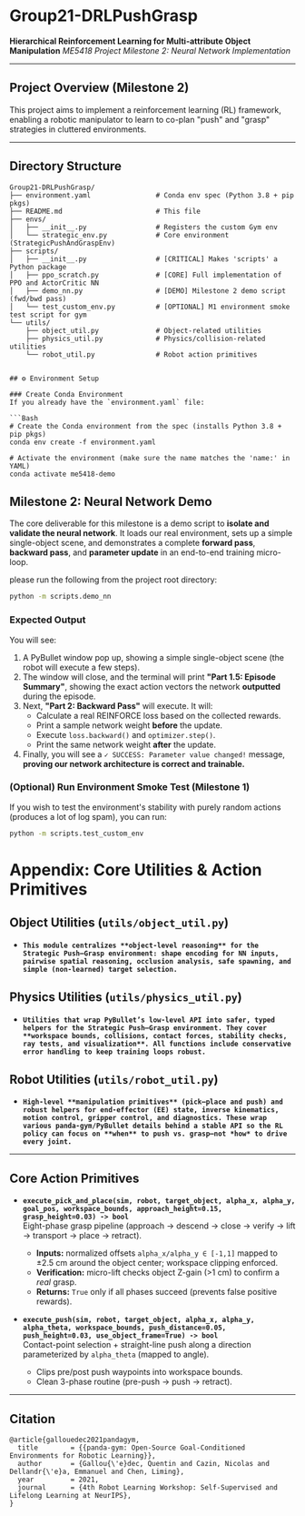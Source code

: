 # Group21-DRLPushGrasp
**Hierarchical Reinforcement Learning for Multi-attribute Object Manipulation**
*ME5418 Project Milestone 2: Neural Network Implementation*

---

## Project Overview (Milestone 2)

This project aims to implement a reinforcement learning (RL) framework, enabling a robotic manipulator to learn to co-plan "push" and "grasp" strategies in cluttered environments.

---

## Directory Structure

```text
Group21-DRLPushGrasp/
├── environment.yaml                # Conda env spec (Python 3.8 + pip pkgs)
├── README.md                       # This file
├── envs/
│   ├── __init__.py                 # Registers the custom Gym env
│   └── strategic_env.py            # Core environment (StrategicPushAndGraspEnv)
├── scripts/
│   ├── __init__.py                 # [CRITICAL] Makes 'scripts' a Python package
│   ├── ppo_scratch.py              # [CORE] Full implementation of PPO and ActorCritic NN
│   ├── demo_nn.py                  # [DEMO] Milestone 2 demo script (fwd/bwd pass)
│   └── test_custom_env.py          # [OPTIONAL] M1 environment smoke test script for gym
└── utils/
    ├── object_util.py              # Object-related utilities
    ├── physics_util.py             # Physics/collision-related utilities
    └── robot_util.py               # Robot action primitives


## ⚙️ Environment Setup

### Create Conda Environment
If you already have the `environment.yaml` file:

```Bash
# Create the Conda environment from the spec (installs Python 3.8 + pip pkgs)
conda env create -f environment.yaml

# Activate the environment (make sure the name matches the 'name:' in YAML)
conda activate me5418-demo
```



## Milestone 2: Neural Network Demo 



The core deliverable for this milestone is a demo script to **isolate and validate the neural network**. It loads our real environment, sets up a simple single-object scene, and demonstrates a complete **forward pass**, **backward pass**, and **parameter update** in an end-to-end training micro-loop.

 please run the following from the project root directory:

```Bash
python -m scripts.demo_nn
```

### Expected Output

You will see:

1. A PyBullet window pop up, showing a simple single-object scene (the robot will execute a few steps).
2. The window will close, and the terminal will print **"Part 1.5: Episode Summary"**, showing the exact action vectors the network **outputted** during the episode.
3. Next, **"Part 2: Backward Pass"** will execute. It will:
   - Calculate a real REINFORCE loss based on the collected rewards.
   - Print a sample network weight **before** the update.
   - Execute `loss.backward()` and `optimizer.step()`.
   - Print the same network weight **after** the update.
4. Finally, you will see a `✓ SUCCESS: Parameter value changed!` message, **proving our network architecture is correct and trainable.**



### (Optional) Run Environment Smoke Test (Milestone 1)



If you wish to test the environment's stability with purely random actions (produces a lot of log spam), you can run:

```Bash
python -m scripts.test_custom_env
```



# Appendix: Core Utilities & Action Primitives

## Object Utilities (`utils/object_util.py`)
- **`
This module centralizes **object-level reasoning** for the Strategic Push–Grasp environment:
shape encoding for NN inputs, pairwise spatial reasoning, occlusion analysis, safe spawning,
and simple (non-learned) target selection.
`**  
## Physics Utilities (`utils/physics_util.py`)
- **`
Utilities that wrap PyBullet’s low-level API into safer, typed helpers for the Strategic Push–Grasp environment. They cover **workspace bounds, collisions, contact forces, stability checks, ray tests, and visualization**. All functions include conservative error handling to keep training loops robust.
`**  
## Robot Utilities (`utils/robot_util.py`)
- **`
High-level **manipulation primitives** (pick–place and push) and robust helpers for
end-effector (EE) state, inverse kinematics, motion control, gripper control, and diagnostics.
These wrap various panda-gym/PyBullet details behind a stable API so the RL policy
can focus on **when** to push vs. grasp—not *how* to drive every joint.
`**  

---

## Core Action Primitives

- **`execute_pick_and_place(sim, robot, target_object, alpha_x, alpha_y, goal_pos, workspace_bounds, approach_height=0.15, grasp_height=0.03) -> bool`**  
  Eight-phase grasp pipeline (approach → descend → close → verify → lift → transport → place → retract).  
  - **Inputs:** normalized offsets `alpha_x/alpha_y ∈ [-1,1]` mapped to ±2.5 cm around the object center; workspace clipping enforced.  
  - **Verification:** micro-lift checks object Z-gain (>1 cm) to confirm a *real* grasp.  
  - **Returns:** `True` only if all phases succeed (prevents false positive rewards).

- **`execute_push(sim, robot, target_object, alpha_x, alpha_y, alpha_theta, workspace_bounds, push_distance=0.05, push_height=0.03, use_object_frame=True) -> bool`**  
  Contact-point selection + straight-line push along a direction parameterized by `alpha_theta` (mapped to angle).  
  - Clips pre/post push waypoints into workspace bounds.  
  - Clean 3-phase routine (pre-push → push → retract).

---

## Citation
````
@article{gallouedec2021pandagym,
  title        = {{panda-gym: Open-Source Goal-Conditioned Environments for Robotic Learning}},
  author       = {Gallou{\'e}dec, Quentin and Cazin, Nicolas and Dellandr{\'e}a, Emmanuel and Chen, Liming},
  year         = 2021,
  journal      = {4th Robot Learning Workshop: Self-Supervised and Lifelong Learning at NeurIPS},
}
